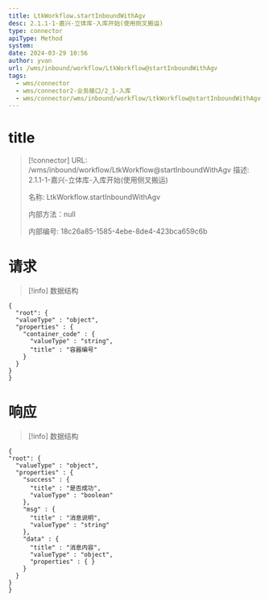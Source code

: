 ```yaml
---
title: LtkWorkflow.startInboundWithAgv
desc: 2.1.1-1-嘉兴-立体库-入库开始(使用侧叉搬运)
type: connector
apiType: Method
system: 
date: 2024-03-29 10:56
author: yvan
url: /wms/inbound/workflow/LtkWorkflow@startInboundWithAgv
tags: 
  - wms/connector
  - wms/connector2-业务接口/2_1-入库
  - wms/connector/wms/inbound/workflow/LtkWorkflow@startInboundWithAgv
---
```


# title
> [!connector] URL: /wms/inbound/workflow/LtkWorkflow@startInboundWithAgv
> 描述: 2.1.1-1-嘉兴-立体库-入库开始(使用侧叉搬运)
> 
> 名称: LtkWorkflow.startInboundWithAgv
> 
> 内部方法：null
> 
> 内部编号: 18c26a85-1585-4ebe-8de4-423bca659c6b


# 请求
> [!info] 数据结构
```beanSchema
{
  "root": {
  "valueType" : "object",
  "properties" : {
    "container_code" : {
      "valueType" : "string",
      "title" : "容器编号"
    }
  }
}
}
```

# 响应
> [!info] 数据结构
```beanSchema
{
"root": {
  "valueType" : "object",
  "properties" : {
    "success" : {
      "title" : "是否成功",
      "valueType" : "boolean"
    },
    "msg" : {
      "title" : "消息说明",
      "valueType" : "string"
    },
    "data" : {
      "title" : "消息内容",
      "valueType" : "object",
      "properties" : { }
    }
  }
}
}
```

